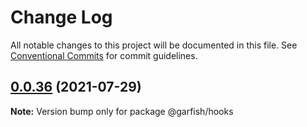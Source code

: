 # Change Log

All notable changes to this project will be documented in this file.
See [Conventional Commits](https://conventionalcommits.org) for commit guidelines.

## [0.0.36](https://github.com/webpack/tapable/compare/v0.0.35...0.0.36) (2021-07-29)

**Note:** Version bump only for package @garfish/hooks
